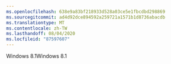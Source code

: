 ```yaml
---
ms.openlocfilehash: 638e9a83bf218933d528a03ce5e1fbcdbd298869
ms.sourcegitcommit: ad4d92dce894592a259721a1571b1d8736abacdb
ms.translationtype: MT
ms.contentlocale: zh-TW
ms.lasthandoff: 08/04/2020
ms.locfileid: "87597607"
---
```

<span data-ttu-id="fd308-101">Windows 8.1</span><span class="sxs-lookup"><span data-stu-id="fd308-101">Windows 8.1</span></span>
